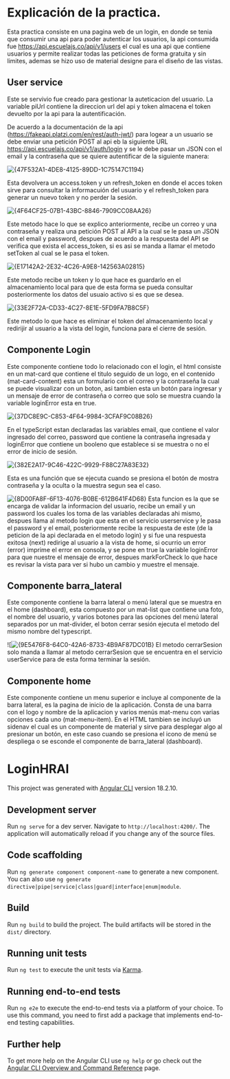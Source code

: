 # Explicación de la practica.

Esta practica consiste en una pagina web de un login, en donde se tenia que consumir una api para poder autenticar los usuarios, la api consumida fue https://api.escuelajs.co/api/v1/users el cual es una api que contiene usuarios y permite realizar todas las peticiones de forma gratuita y sin limites, ademas se hizo uso de material designe para el diseño de las vistas.

## User service

Este se servivio fue creado para gestionar la auteticacion del usuario. 
La variable piUrl contiene la direccion url del api y token almacena el token devuelto por la api para la autentificación.

De acuerdo a la documentación de la api (https://fakeapi.platzi.com/en/rest/auth-jwt/) para logear a un usuario se debe enviar una petición POST al api eb la siguiente URL https://api.escuelajs.co/api/v1/auth/login y se le debe pasar un JSON con el email y la contraseña que se quiere autentificar de la siguiente manera: 

![{47F532A1-4DE8-4125-89DD-1C75147C1194}](https://github.com/user-attachments/assets/4c84039a-7907-48d9-92e9-0611232b7ce6) 

Esta devolvera un access.token y un refresh_token en donde el acces token sirve para consultar la informacuión del usuario y el refresh_token para generar un nuevo token y no perder la sesión.

![{4F64CF25-07B1-43BC-8846-7909CC08AA26}](https://github.com/user-attachments/assets/9fe2e69b-d31e-4d69-a0f3-3dffd38abc22)

Este metodo hace lo que se explico anteriormente, recibe un correo y una contraseña y realiza una petición POST al API a la cual se le pasa un JSON con el email y password, despues de acuerdo a la respuesta del API se verifica que exista el access_token, si es asi se manda a llamar el metodo setToken al cual se le pasa el token.

![{E17142A2-2E32-4C26-A9E8-142563A02815}](https://github.com/user-attachments/assets/79e129a5-78c9-49f2-ab18-cf6e2413a582)

Este metodo recibe un token y lo que hace es guardarlo en el almacenamiento local para que de esta forma se pueda consultar posteriormente los datos del usuaio activo si es que se desea.


![{33E2F72A-CD33-4C27-8E1E-5FD9FA7B8C5F}](https://github.com/user-attachments/assets/9a025714-852e-45dc-ac05-4f434db127fe)

Este metodo lo que hace es eliminar el token del almacenamiento local y redirijir al usuario a la vista del login, funciona para el cierre de sesión.

## Componente Login

Este componente contiene todo lo relacionado con el login, el html consiste en un mat-card que contiene el titulo seguido de un logo, en el contenido (mat-card-content) esta un formulario con el correo y la contraseña la cual se puede visualizar con un boton, asi tambien esta un botón para ingresar y un mensaje de error de contraseña o correo que solo se muestra cuando la variable loginError esta en true.


![{37DC8E9C-C853-4F64-9984-3CFAF9C08B26}](https://github.com/user-attachments/assets/05409a4e-7cc2-4899-aa4a-e376a6fb4091)

En el typeScript estan declaradas las variables email, que contiene el valor ingresado del correo, password que contiene la contraseña ingresada y loginError que contiene un booleno que establece si se muestra o no el error de inicio de sesión.

![{382E2A17-9C46-422C-9929-F88C27A83E32}](https://github.com/user-attachments/assets/5ccd0a38-d481-470b-9f79-57c75a3e78a3)

Esta es una función que se ejecuta cuando se presiona el botón de mostra contraseña y la oculta o la muestra segun sea el caso.

![{8D00FA8F-6F13-4076-B0BE-612B641F4D68}](https://github.com/user-attachments/assets/7a1dded3-7a4c-447a-90de-bc1eacd55258)
Esta funcion es la que se encarga de validar la informacion del usuario, recibe un email y un password los cuales los toma de las variables declaradas ahi mismo, despues llama al metodo login que esta en el servicio userservice y le pasa el password y el email, posteriormente recibe la respuesta de este (de la peticion de la api declarada en el metodo login) y si fue una respuesta exitosa (next) redirige al usuario a la vista de home, si ocurrio un error (error) imprime el error en consola, y se pone en true la variable loginError para que nuestre el mensaje de error, despues markForCheck lo que hace es revisar la vista para ver si hubo un cambio y muestre el mensaje.

## Componente barra_lateral
Este componente contiene la barra lateral o menú lateral que se muestra en el home (dashboard), esta compuesto por un mat-list que contiene una foto, el nombre del usuario, y varios botones para las opciones del menú lateral separados por un mat-divider, el boton cerrar sesión ejecuta el metodo del mismo nombre del typescript.

![![{9E5476F8-64C0-42A6-8733-4B9AF87DC01B}](https://github.com/user-attachments/assets/625c627b-0c30-41b7-a71f-6b7e3b1e561c)
El metodo cerrarSesion solo manda a llamar al metodo cerrarSesion que se encuentra en el servicio userService para de esta forma terminar la sesión.

## Componente home
Este componente contiene un menu superior e incluye al componente de la barra lateral, es la pagina de inicio de la aplicación. Consta de una barra con el logo y nombre de la aplicacion y varios menús mat-menu con varias opciones cada uno (mat-menu-item). En el HTML tambien se incluyó un sidenav el cual es un componente de material y sirve para desplegar algo al presionar un botón, en este caso cuando se presiona el icono de menú se despliega o se esconde el componente de barra_lateral (dashboard).





# LoginHRAI

This project was generated with [Angular CLI](https://github.com/angular/angular-cli) version 18.2.10.

## Development server

Run `ng serve` for a dev server. Navigate to `http://localhost:4200/`. The application will automatically reload if you change any of the source files.

## Code scaffolding

Run `ng generate component component-name` to generate a new component. You can also use `ng generate directive|pipe|service|class|guard|interface|enum|module`.

## Build

Run `ng build` to build the project. The build artifacts will be stored in the `dist/` directory.

## Running unit tests

Run `ng test` to execute the unit tests via [Karma](https://karma-runner.github.io).

## Running end-to-end tests

Run `ng e2e` to execute the end-to-end tests via a platform of your choice. To use this command, you need to first add a package that implements end-to-end testing capabilities.

## Further help

To get more help on the Angular CLI use `ng help` or go check out the [Angular CLI Overview and Command Reference](https://angular.dev/tools/cli) page.
